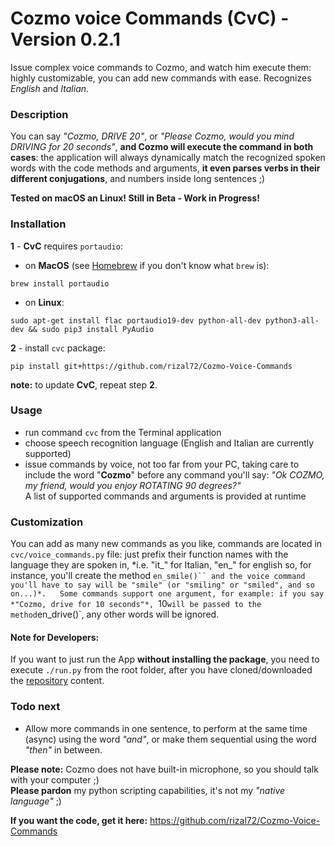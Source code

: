 # Cozmo voice Commands (CvC) - Version 0.2.1

Issue complex voice commands to Cozmo, and watch him execute them: highly customizable, you can add new commands with ease. Recognizes *English* and *Italian*.

### Description
You can say *"Cozmo, DRIVE 20"*, or *"Please Cozmo, would you mind DRIVING for 20 seconds"*, **and Cozmo will execute the command in both cases**: the application will always dynamically match the recognized spoken words with the code methods and arguments, **it even parses verbs in their different conjugations**, and numbers inside long sentences ;)

**Tested on macOS an Linux!
Still in Beta - Work in Progress!**

### Installation
**1** - **CvC** requires `portaudio`:

* on **MacOS** (see [Homebrew](http://brew.sh/index_it.html) if you don't know what `brew` is):
```shell
brew install portaudio
```
* on **Linux**:
```shell
sudo apt-get install flac portaudio19-dev python-all-dev python3-all-dev && sudo pip3 install PyAudio
```

**2** - install `cvc` package:  
```Shell
pip install git+https://github.com/rizal72/Cozmo-Voice-Commands
```
**note:** to update **CvC**, repeat step **2**.

### Usage
* run command `cvc` from the Terminal application
* choose speech recognition language (English and Italian are currently supported)
* issue commands by voice, not too far from your PC, taking care to include the word "**Cozmo**" before any command you'll say: *"Ok COZMO, my friend, would you enjoy ROTATING 90 degrees?"*  
A list of supported commands and arguments is provided at runtime

### Customization
You can add as many new commands as you like, commands are located in `cvc/voice_commands.py` file: just prefix their function names with the language they are spoken in, *i.e. "it_" for Italian, "en_" for english so, for instance, you'll create the method `en_smile()`` and the voice command you'll have to say will be "smile" (or "smiling" or "smiled", and so on...)*.  
Some commands support one argument, for example: if you say *"Cozmo, drive for 10 seconds"*, `10` will be passed to the method `en_drive()`, any other words will be ignored.

#### Note for Developers:
If you want to just run the App **without installing the package**, you need to execute `./run.py` from the root folder, after you have cloned/downloaded the [repository](https://github.com/rizal72/Cozmo-Voice-Commands) content.

### Todo next
* Allow more commands in one sentence, to perform at the same time (async) using the word *"and"*, or make them sequential using the word *"then"* in between.   

**Please note:** Cozmo does not have built-in microphone, so you should talk with your computer ;)  
**Please pardon** my python scripting capabilities, it's not my *"native language"* ;)

**If you want the code, get it here:**
https://github.com/rizal72/Cozmo-Voice-Commands
